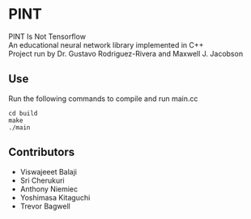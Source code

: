 # PINT
PINT Is Not Tensorflow\
An educational neural network library implemented in C++\
Project run by Dr. Gustavo Rodriguez-Rivera and Maxwell J. Jacobson

## Use
Run the following commands to compile and run main.cc
```
cd build
make
./main
```

## Contributors
- Viswajeeet Balaji
- Sri Cherukuri
- Anthony Niemiec
- Yoshimasa Kitaguchi
- Trevor Bagwell

